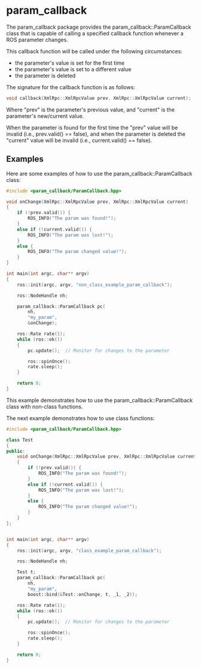 # param_callback

The param_callback package provides the param_callback::ParamCallback class that is
capable of calling a specified callback function whenever a ROS parameter changes.

This callback function will be called under the following circumstances:

- the parameter's value is set for the first time
- the parameter's value is set to a different value
- the parameter is deleted

The signature for the callback function is as follows:

``` c++
void callback(XmlRpc::XmlRpcValue prev, XmlRpc::XmlRpcValue current);
```

Where "prev" is the parameter's previous value, and "current" is the parameter's
new/current value.

When the parameter is found for the first time the "prev" value will be invalid
(i.e., prev.valid() == false), and when the parameter is deleted the "current"
value will be invalid (i.e., current.valid() == false).


## Examples

Here are some examples of how to use the param_callback::ParamCallback class:

``` c++
#include <param_callback/ParamCallback.hpp>

void onChange(XmlRpc::XmlRpcValue prev, XmlRpc::XmlRpcValue current)
{
    if (!prev.valid()) {
        ROS_INFO("The param was found!");
    }
    else if (!current.valid()) {
        ROS_INFO("The param was lost!");
    }
    else {
        ROS_INFO("The param changed value!");
    }
}

int main(int argc, char** argv)
{
    ros::init(argc, argv, "non_class_example_param_callback");

    ros::NodeHandle nh;

    param_callback::ParamCallback pc(
        nh,
        "my_param",
        &onChange);

    ros::Rate rate(1);
    while (ros::ok())
    {
        pc.update();  // Monitor for changes to the parameter

        ros::spinOnce();
        rate.sleep();
    }

    return 0;
}
```


This example demonstrates how to use the param_callback::ParamCallback class
with non-class functions.

The next example demonstrates how to use class functions:

``` c++
#include <param_callback/ParamCallback.hpp>

class Test
{
public:
    void onChange(XmlRpc::XmlRpcValue prev, XmlRpc::XmlRpcValue current)
    {
        if (!prev.valid()) {
            ROS_INFO("The param was found!");
        }
        else if (!current.valid()) {
            ROS_INFO("The param was lost!");
        }
        else {
            ROS_INFO("The param changed value!");
        }
    }
};


int main(int argc, char** argv)
{
    ros::init(argc, argv, "class_example_param_callback");

    ros::NodeHandle nh;

    Test t;
    param_callback::ParamCallback pc(
        nh,
        "my_param",
        boost::bind(&Test::onChange, t, _1, _2));

    ros::Rate rate(1);
    while (ros::ok())
    {
        pc.update();  // Monitor for changes to the parameter

        ros::spinOnce();
        rate.sleep();
    }

    return 0;
}
```